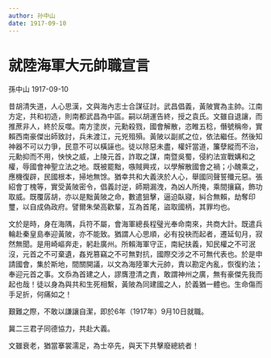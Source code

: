 ```yaml
---
author: 孙中山
date: 1917-09-10
---
```


<div class="heti heti--vertical">

# 就陸海軍大元帥職宣言

孫中山 1917-09-10

昔胡清失道，人心思漢，文與海內志士合謀征討。武昌倡義，黃陂實為主帥。江南方定，共和初造，則南都武昌為中區。嗣以胡運告終，授之袁氏。文雖自退讓，而推蔗非人，終於反噬。南方塗炭，元勳殺戮，國會解散，恣睢五稔，僭號稱帝，實賴西南豪傑出師致討，兵未渡江，元兇殂殞。黃陂以副貳之位，依法繼任。然後知神器不可以力爭，民意不可以橫誣也。徒以除惡未盡，權奸當道，簾孽縱而不治，元勳抑而不用，怏怏之威，上陵元首，詐取之謀，南暨吳蜀，侵約法宣戰媾和之權，辱國會神聖立法之地。既被罷黜，嗾賊興戎，以學解散國會之禍；小醜乘之，應機復辟，民國根本，掃地無馀。猶幸共和大義浹於人心，舉國同聲誓殲元惡。張紹會丁槐等，實受黃陂密令，倡義討逆，師期漏洩，為凶人所掩，乘間攘竊，飾功取威。既覆孱胡，亦以是黜黃陂之命，數遣狙擊，逼迫臥寢，糾合無賴，劫奪印璽，以自成偽政府。譬爾朱榮高歡輩，互為首尾，盜取國柄，其罪均也。

文於是時，身在海隅，兵符不屬，會海軍總長程璧光奉命南來，共商大計。既遣兵輪赴秦皇島奉迎黃陂，亦不能致。猶謂人心思順，必有投袂而起者，遷延旬月，寂然無聞。是用崎嶇奔走，躬赴廣州。所賴海軍守正，南紀扶義，知民權之不可泯沒，元首之不可棄遺，姦兇篡竊之不可無對抗，國際交涉之不可無代表也。於是申請國會，集於斯地，間關開議，以文為海陸軍大元帥，責以勘定內亂，恢復約法；奉迎元首之事。文忝為首建之人，謬膺澄清之責，敢謂神州之廣，無有豪傑先我而起也哉！徒以身為與共和生死相繫，黃陂為同建國之人，於義猶一體也。生命傷而手足折，何痛如之！

艱難之際，不敢以謙讓自潔，即於6年（1917年）9月10日就職。

冀二三君子同德協力，共赴大義。

文雖衰老，猶當搴裳濡足，為士卒先，與天下共擊廢總統者！

</div>
